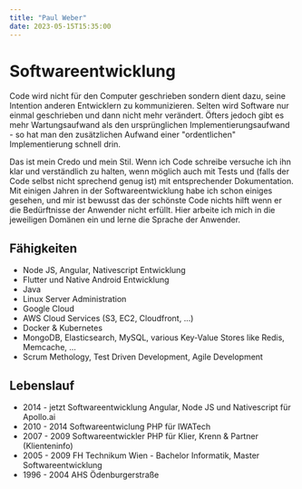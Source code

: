 ```yaml
---
title: "Paul Weber"
date: 2023-05-15T15:35:00
---
```


# Softwareentwicklung

Code wird nicht für den Computer geschrieben sondern dient dazu, seine Intention anderen Entwicklern zu kommunizieren. Selten wird Software nur einmal geschrieben und dann nicht mehr verändert. Öfters jedoch gibt es mehr Wartungsaufwand als den ursprünglichen Implementierungsaufwand - so hat man den zusätzlichen Aufwand einer "ordentlichen" Implementierung schnell drin.

Das ist mein Credo und mein Stil. Wenn ich Code schreibe versuche ich ihn klar und verständlich zu halten, wenn möglich auch mit Tests und (falls der Code selbst nicht sprechend genug ist) mit entsprechender Dokumentation. Mit einigen Jahren in der Softwareentwicklung habe ich schon einiges gesehen, und mir ist bewusst das der schönste Code nichts hilft wenn er die Bedürftnisse der Anwender nicht erfüllt. Hier arbeite ich mich in die jeweiligen Domänen ein und lerne die Sprache der Anwender.

## Fähigkeiten

  * Node JS, Angular, Nativescript Entwicklung
  * Flutter und Native Android Entwicklung
  * Java
  * Linux Server Administration
  * Google Cloud 
  * AWS Cloud Services (S3, EC2, Cloudfront, ...)
  * Docker & Kubernetes
  * MongoDB, Elasticsearch, MySQL, various Key-Value Stores like Redis, Memcache, ...
  * Scrum Methology, Test Driven Development, Agile Development

## Lebenslauf
  
  * 2014 - jetzt Softwareentwicklung Angular, Node JS und Nativescript für Apollo.ai
  * 2010 - 2014 Softwareentwiclung PHP für IWATech
  * 2007 - 2009 Softwareentwickler PHP für Klier, Krenn & Partner (Klienteninfo)
  * 2005 - 2009 FH Technikum Wien - Bachelor Informatik, Master Softwareentwicklung
  * 1996 - 2004 AHS Ödenburgerstraße






